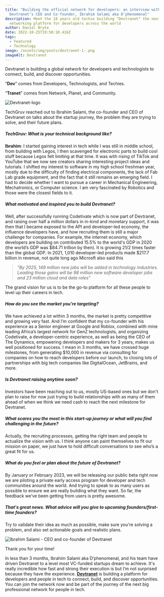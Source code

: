 ```yaml
---
title: "Building the official network for developers: an interview with
  Devtranet’s CEO and Co-founder, Ibrahim Salami aka D’phenomenal"
description: Meet the 18 years old techie building "Devtranet" the next biggest
  networking platform for developers across the world
author: Daniel Bryte
date: 2022-10-25T19:50:10.416Z
tags:
  - Featured
  - Technology
image: /assets/img/posts/devtranet-1-.png
imageAlt: Devtranet
---
```

Devtranet is building a global network for developers and technologists to connect, build, and discover opportunities.

“**Dev**” comes from Developers, Technologists, and Techies.


“**Tranet**” comes from Network, Planet, and Community.

![Devtranet-logo](/assets/img/posts/devtranet.png "Devtranet")

TechGruv reached out to Ibrahim Salami, the co-founder and CEO of Devtranet on talks about the startup journey, the problem they are trying to solve, and their future plans.





##### TechGruv: What is your technical background like?

**Ibrahim**: I started gaining interest in tech while I was still in middle school, from building with Legos, I then scavenged for electronic parts to build cool stuff because Legos felt limiting at that time. It was with rising of TikTok and YouTube that we now see creators sharing interesting project ideas and tutorials. I shifted my interest to software in my high school freshman year, mostly due to the difficulty of finding electrical components, the lack of Fab Lab grade equipment, and the fact that it still remains an emerging field. I had to decide whether I want to pursue a career in Mechanical Engineering, Mechatronics, or Computer science. I am very fascinated by Robotics and those were the closest fields to it.





##### What motivated and inspired you to build Devtranet?


Well, after successfully running Codetivate which is now part of Devtranet, and raising  over half a million dollars in in-kind and monetary support, it was then that I became exposed to the API and developer-led economy, the influence developers have, and how recruiting them is still a major challenge for companies. For example, the internet economy, which developers are building on contributed 15.5% to the world's GDP in 2020 (the world’s GDP was $84.71 trillion by then). It is growing 21/2 times faster than the global GDP. In 2021, 1,010 developer-led products made $217.7 billion in revenue, not quite long ago Microsft also said this                                                     

> *“By 2025, 149 million new jobs will be added in technology industries. Leading those gains will be 98 million new software developer jobs and 23 million cloud and data roles”*         

The grand vision for us is to be the go-to platform for all these people to level up their careers in tech.





##### How do you see the market you're targeting?



We have achieved a lot within 3 months, the market is pretty competitive and growing very fast. And I’m confident that my co-founder with his experience as a Senior engineer at Google and Roblox, combined with mine leading Africa’s largest network for GenZ technologists, and organizing Codetivate, a developer-centric experience, as well as being the CEO of The Dynamics, empowering developers and makers for 3 years, makes us well positioned for success. I mean in 3 months, we have crossed huge milestones, from generating $10,000 in revenue via consulting for companies on how to reach developers before our launch, to closing lots of partnerships with big tech companies like DigitalOcean, JetBrains, and more.





##### Is Devtranet raising anytime soon?



Investors have been reaching out to us, mostly US-based ones but we don't plan to raise for now just trying to build relationships with as many of them ahead of when we think we need cash to reach the next milestone for Devtranet.





##### What scares you the most in this start-up journey or what will you find challenging in the future?



Actually, the recruiting processes, getting the right team and people to actualize the vision with us. I think anyone can paint themselves to fit our mission on paper, we just have to hold difficult conversations to see who’s a great fit for us.





##### What do you feel or plan about the future of Devtranet?



By January or February 2023, we will be releasing our public beta right now we are piloting a private early access program for developer and tech communities around the world. And trying to speak to as many users as possible to ensure we are really building what they want. So far, the feedback we’ve been getting from users is pretty awesome.





##### That's great news. What advice will you give to upcoming founders/first-time founders?



Try to validate their idea as much as possible, make sure you're solving a problem, and also set actionable goals and realistic plans.

![Ibrahim Salami - CEO and co-founder of Devtranet](/assets/img/posts/techgruv-2-.png "Ibrahim Salami - CEO and co-founder of Devtranet")

Thank you for your time!

In less than 3 months, Ibrahim Salami aka D’phenomenal, and his team have driven Devtranet to a level most VC-funded startups dream to achieve. It's really incredible how fast and strong their execution is but I’m not surprised because they have the experience. **[Devtranet](www.devtranet.tech)** is building a platform for developers and people in tech to connect, build, and discover opportunities. You can join the network now and be part of the journey of the next big professional network for people in tech.